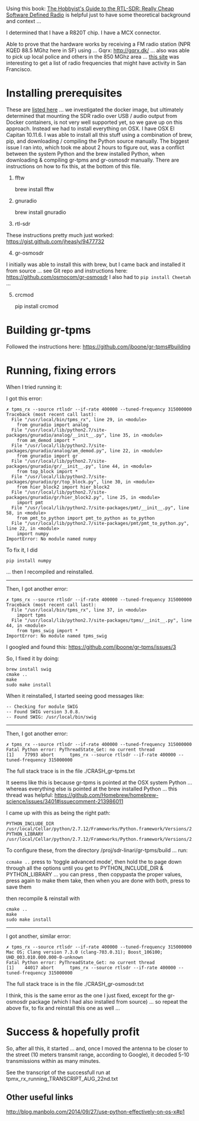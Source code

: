 Using this book: [The Hobbyist's Guide to the RTL-SDR: Really Cheap Software Defined Radio](https://www.amazon.com/Hobbyists-Guide-RTL-SDR-Software-Defined-ebook/dp/B00KCDF1QI/ref=pd_sim_351_1?ie=UTF8&dpID=51du2WUoeDL&dpSrc=sims&preST=_UX300_PJku-sticker-v3%2CTopRight%2C0%2C-44_OU01_AC_UL320_SR200%2C320_&refRID=6R3630ZAGZJR41V8TDRS#nav-subnav) is helpful just to have some theoretical background and context ...

I determined that I have a R820T chip.  I have a MCX connector.

Able to prove that the hardware works by receiving a FM radio station (NPR KQED 88.5 MGhz here in SF) using ... Gqrx: http://gqrx.dk/ ... also was able to pick up local police and others in the 850 MGhz area ... [this site](http://www.radioreference.com/apps/db/?ctid=220#cid-20192) was interesting to get a list of radio frequencies that might have activity in San Francisco.


# Installing prerequisites

These are [listed here](https://github.com/jboone/gr-tpms#software) ... we investigated the docker image, but ultimately determined that mounting the SDR radio over USB / audio output from Docker containers, is not very well supported yet, so we gave up on this approach.  Instead we had to install everything on OSX.  I have OSX El Capitan 10.11.6.  I was able to install all this stuff using a combination of brew, pip, and downloading / compiling the Python source manually.  The biggest issue I ran into, which took me about 2 hours to figure out, was a conflict between the system Python and the brew installed Python, when downloading & compiling gr-tpms and gr-osmosdr manually.  There are instructions on how to fix this, at the bottom of this file.

1) fftw

    brew install fftw


2) gnuradio

    brew install gnuradio


3) rtl-sdr

These instructions pretty much just worked:
https://gist.github.com/jheasly/9477732


4) gr-osmosdr

I initially was able to install this with brew, but I came back and installed it from source ... see Git repo and instructions here: https://github.com/osmocom/gr-osmosdr
I also had to `pip install Cheetah` ...


5) crcmod

    pip install crcmod 


# Building gr-tpms

Followed the instructions here: https://github.com/jboone/gr-tpms#building


# Running, fixing errors

When I tried running it:

I got this error:

```
✗ tpms_rx --source rtlsdr --if-rate 400000 --tuned-frequency 315000000
Traceback (most recent call last):
  File "/usr/local/bin/tpms_rx", line 29, in <module>
    from gnuradio import analog
  File "/usr/local/lib/python2.7/site-packages/gnuradio/analog/__init__.py", line 35, in <module>
    from am_demod import *
  File "/usr/local/lib/python2.7/site-packages/gnuradio/analog/am_demod.py", line 22, in <module>
    from gnuradio import gr
  File "/usr/local/lib/python2.7/site-packages/gnuradio/gr/__init__.py", line 44, in <module>
    from top_block import *
  File "/usr/local/lib/python2.7/site-packages/gnuradio/gr/top_block.py", line 30, in <module>
    from hier_block2 import hier_block2
  File "/usr/local/lib/python2.7/site-packages/gnuradio/gr/hier_block2.py", line 25, in <module>
    import pmt
  File "/usr/local/lib/python2.7/site-packages/pmt/__init__.py", line 58, in <module>
    from pmt_to_python import pmt_to_python as to_python
  File "/usr/local/lib/python2.7/site-packages/pmt/pmt_to_python.py", line 22, in <module>
    import numpy
ImportError: No module named numpy
```

To fix it, I did

    pip install numpy

... then I recompiled and reinstalled.

-----

Then, I got another error:

```
✗ tpms_rx --source rtlsdr --if-rate 400000 --tuned-frequency 315000000
Traceback (most recent call last):
  File "/usr/local/bin/tpms_rx", line 37, in <module>
    import tpms
  File "/usr/local/lib/python2.7/site-packages/tpms/__init__.py", line 44, in <module>
    from tpms_swig import *
ImportError: No module named tpms_swig
```

I googled and found this: https://github.com/jboone/gr-tpms/issues/3

So, I fixed it by doing:

    brew install swig
    cmake ..
    make
    sudo make install

When it reinstalled, I started seeing good messages like:

```
-- Checking for module SWIG
-- Found SWIG version 3.0.8.
-- Found SWIG: /usr/local/bin/swig  
```        

-----

Then, I got another error:

```
✗ tpms_rx --source rtlsdr --if-rate 400000 --tuned-frequency 315000000
Fatal Python error: PyThreadState_Get: no current thread
[1]    77993 abort      tpms_rx --source rtlsdr --if-rate 400000 --tuned-frequency 315000000
```

The full stack trace is in the file ./CRASH_gr-tpms.txt

It seems like this is because gr-tpms is pointed at the OSX system Python ... whereas everything else is pointed at the brew installed Python ... this thread was helpful:
https://github.com/Homebrew/homebrew-science/issues/3401#issuecomment-213986011

I came up with this as being the right path:

```
PYTHON_INCLUDE_DIR    /usr/local/Cellar/python/2.7.12/Frameworks/Python.framework/Versions/2.7/include/python2.7
PYTHON_LIBRARY        /usr/local/Cellar/python/2.7.12/Frameworks/Python.framework/Versions/2.7/lib/libpython2.7.dylib
```

To configure these, from the directory /proj/sdr-linari/gr-tpms/build ... run:

`ccmake ..`
press <t> to 'toggle advanced mode', then hold the <down arrow> to page down through all the options until you get to PYTHON_INCLUDE_DIR & PYTHON_LIBRARY ... you can press <enter>, then copypasta the proper values, press <enter> again to make them take, then when you are done with both, press <c> to save them

then recompile & reinstall with

    cmake ..
    make
    sudo make install

-----

I got another, similar error:

```
✗ tpms_rx --source rtlsdr --if-rate 400000 --tuned-frequency 315000000
Mac OS; Clang version 7.3.0 (clang-703.0.31); Boost_106100; UHD_003.010.000.000-0-unknown
Fatal Python error: PyThreadState_Get: no current thread
[1]    44017 abort      tpms_rx --source rtlsdr --if-rate 400000 --tuned-frequency 315000000
```

The full stack trace is in the file ./CRASH_gr-osmosdr.txt

I think, this is the same error as the one I just fixed, except for the gr-osmosdr package (which I had also installed from source) ... so repeat the above fix, to fix and reinstall this one as well ...


# Success & hopefully profit

So, after all this, it started ... and, once I moved the antenna to be closer to the street (10 meters transmit range, according to Google), it decoded 5-10 transmissions within as many minutes.

See the transcript of the successfull run at tpmx_rx_running_TRANSCRIPT_AUG_22nd.txt


## Other useful links

http://blog.manbolo.com/2014/09/27/use-python-effectively-on-os-x#p1
